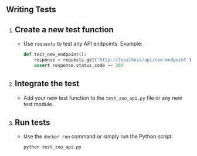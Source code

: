 ## Writing Tests

1. ## Create a new test function
   - Use `requests` to test any API endpoints. Example:
     ```python
     def test_new_endpoint():
         response = requests.get('http://localhost/api/new-endpoint')
         assert response.status_code == 200
     ```

2. ## Integrate the test
   - Add your new test function to the `test_zoo_api.py` file or any new test module.
   
3. ## Run tests
   - Use the `docker run` command or simply run the Python script:
     ```bash
     python test_zoo_api.py
     ```
